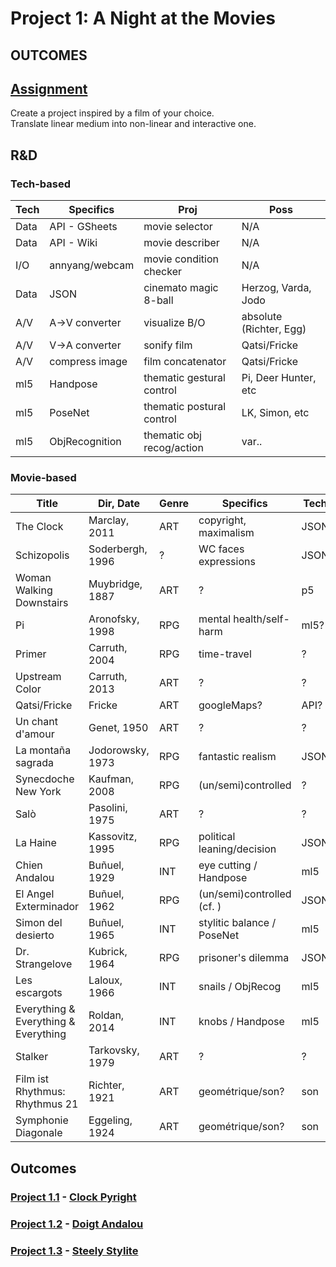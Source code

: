 # Project 1: A Night at the Movies

## OUTCOMES

## [Assignment](https://pippinbarr.github.io/cart263/projects/project1/)
Create a project inspired by a film of your choice.<br>
Translate linear medium into non-linear and interactive one.

## R&D
### Tech-based
| Tech | Specifics      | Proj                      | Poss                    |
|------|----------------|---------------------------|-------------------------|
| Data | API - GSheets  | movie selector            | N/A                     |
| Data | API - Wiki     | movie describer           | N/A                     |
| I/O  | annyang/webcam | movie condition checker   | N/A                     |
| Data | JSON           | cinemato magic 8-ball     | Herzog, Varda, Jodo     |
| A/V  | A->V converter | visualize B/O             | absolute (Richter, Egg) |
| A/V  | V->A converter | sonify film               | Qatsi/Fricke            |
| A/V  | compress image | film concatenator         | Qatsi/Fricke            |
| ml5  | Handpose       | thematic gestural control | Pi, Deer Hunter, etc    |
| ml5  | PoseNet        | thematic postural control | LK, Simon, etc          |
| ml5  | ObjRecognition | thematic obj recog/action | var..                   |

### Movie-based
| Title                                | Dir, Date        | Genre | Specifics                  | Tech |
|--------------------------------------|------------------|------ |----------------------------|------|
| The Clock                            | Marclay, 2011    | ART   | copyright, maximalism      | JSON |
| Schizopolis                          | Soderbergh, 1996 | ?     | WC faces expressions       | JSON |
| Woman Walking Downstairs             | Muybridge, 1887  | ART   | ?                          | p5   |
| Pi                                   | Aronofsky, 1998  | RPG   | mental health/self-harm    | ml5? |
| Primer                               | Carruth, 2004    | RPG   | time-travel                | ?    |
| Upstream Color                       | Carruth, 2013    | ART   | ?                          | ?    |
| Qatsi/Fricke                         | Fricke           | ART   | googleMaps?                | API? |
| Un chant d'amour                     | Genet, 1950      | ART   | ?                          | ?    |
| La montaña sagrada                   | Jodorowsky, 1973 | RPG   | fantastic realism          | JSON |
| Synecdoche New York                  | Kaufman, 2008    | RPG   | (un/semi)controlled        | ?    |
| Salò                                 | Pasolini, 1975   | ART   | ?                          | ?    |
| La Haine                             | Kassovitz, 1995  | RPG   | political leaning/decision | JSON |
| Chien Andalou                        | Buñuel, 1929     | INT   | eye cutting / Handpose     | ml5  |
| El Angel Exterminador                | Buñuel, 1962     | RPG   | (un/semi)controlled (cf. ) | JSON |
| Simon del desierto                   | Buñuel, 1965     | INT   | stylitic balance / PoseNet | ml5  |
| Dr. Strangelove                      | Kubrick, 1964    | RPG   | prisoner's dilemma         | JSON |
| Les escargots                        | Laloux, 1966     | INT   | snails / ObjRecog          | ml5  |
| Everything & Everything & Everything | Roldan, 2014     | INT   | knobs / Handpose           | ml5  |
| Stalker                              | Tarkovsky, 1979  | ART   | ?                          | ?    |
| Film ist Rhythmus: Rhythmus 21       | Richter, 1921    | ART   | geométrique/son?           | son  |
| Symphonie Diagonale                  | Eggeling, 1924   | ART   | geométrique/son?           | son  |

## Outcomes
### [Project 1.1](https://github.com/ylliez/CART263/tree/main/projects/proj01_movieNight/proj01_clockPyright) - [Clock Pyright](https://ylliez.github.io/CART263/projects/proj01_movieNight/proj01_clockPyright/)
### [Project 1.2](https://github.com/ylliez/CART263/tree/main/projects/proj01_movieNight/proj01_doigtAndalou) - [Doigt Andalou](https://ylliez.github.io/CART263/projects/proj01_movieNight/proj01_doigtAndalou/)
### [Project 1.3](https://github.com/ylliez/CART263/tree/main/projects/proj01_movieNight/proj01_steelyStylite) - [Steely Stylite](https://ylliez.github.io/CART263/projects/proj01_movieNight/proj01_steelyStylite/)

